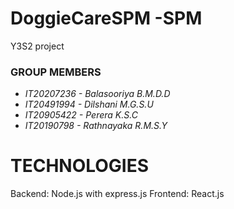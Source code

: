 # DoggieCareSPM -SPM 
Y3S2 project

### **GROUP MEMBERS**

- _IT20207236 - Balasooriya B.M.D.D_
- _IT20491994 - Dilshani M.G.S.U_
- _IT20905422 - Perera K.S.C_
- _IT20190798 - Rathnayaka R.M.S.Y_

# TECHNOLOGIES
Backend: Node.js with express.js
Frontend: React.js
